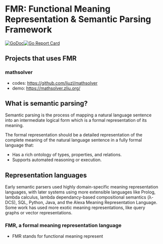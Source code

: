 # FMR: Functional Meaning Representation & Semantic Parsing Framework
[![GoDoc](https://godoc.org/github.com/liuzl/fmr?status.svg)](https://godoc.org/github.com/liuzl/fmr)[![Go Report Card](https://goreportcard.com/badge/github.com/liuzl/fmr)](https://goreportcard.com/report/github.com/liuzl/fmr)

## Projects that uses FMR

### mathsolver
* codes: https://github.com/liuzl/mathsolver
* demo: https://mathsolver.zliu.org/

## What is semantic parsing?
Semantic parsing is the process of mapping a natural language sentence into an intermediate logical form which is a formal representation of its meaning.

The formal representation should be a detailed representation of the complete meaning of the natural language sentence in a fully formal language that:

* Has a rich ontology of types, properties, and relations.
* Supports automated reasoning or execution.

## Representation languages
Early semantic parsers used highly domain-specific meaning representation languages, with later systems using more extensible languages like Prolog, lambda calculus, lambda dependancy-based compositional semantics (λ-DCS), SQL, Python, Java, and the Alexa Meaning Representation Language. Some work has used more exotic meaning representations, like query graphs or vector representations.

### FMR, a formal meaning representation language
* FMR stands for  functional meaning represent